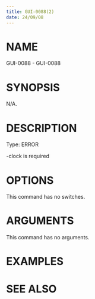 ```yaml
---
title: GUI-0088(2)
date: 24/09/08
---
```


# NAME

GUI-0088 - GUI-0088

# SYNOPSIS

N/A.

# DESCRIPTION

Type: ERROR

-clock is required

# OPTIONS

This command has no switches.

# ARGUMENTS

This command has no arguments.

# EXAMPLES

# SEE ALSO
